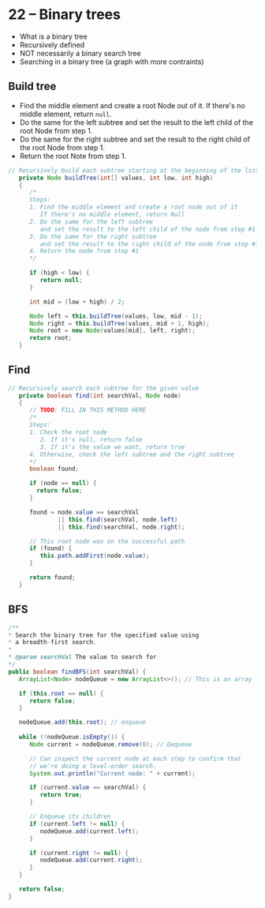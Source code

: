 # 22 – Binary trees

- What is a binary tree
- Recursively defined
- NOT necessarily a binary search tree
- Searching in a binary tree (a graph with more contraints)

## Build tree

- Find the middle element and create a root Node out of it. If there's no middle element, return `null`.
- Do the same for the left subtree and set the result to the left child of the root Node from step 1.
- Do the same for the right subtree and set the result to the right child of the root Node from step 1.
- Return the root Note from step 1.

```java
// Recursively build each subtree starting at the beginning of the list.
   private Node buildTree(int[] values, int low, int high)
   {
      /*
      Steps:
      1. Find the middle element and create a root node out of it
         If there's no middle element, return Null
      2. Do the same for the left subtree
         and set the result to the left child of the node from step #1
      3. Do the same for the right subtree
         and set the result to the right child of the node from step #1
      4. Return the node from step #1
      */

      if (high < low) {
         return null;
      }

      int mid = (low + high) / 2;

      Node left = this.buildTree(values, low, mid - 1);
      Node right = this.buildTree(values, mid + 1, high);
      Node root = new Node(values[mid], left, right);
      return root;
   }
```

## Find

```java
// Recursively search each subtree for the given value
   private boolean find(int searchVal, Node node)
   {
      // TODO: FILL IN THIS METHOD HERE
      /*
      Steps:
      1. Check the root node
         2. If it's null, return false
         3. If it's the value we want, return true
      4. Otherwise, check the left subtree and the right subtree
      */
      boolean found;

      if (node == null) {
        return false;
      }

      found = node.value == searchVal
              || this.find(searchVal, node.left)
              || this.find(searchVal, node.right);

      // This root node was on the successful path
      if (found) {
         this.path.addFirst(node.value);
      }

      return found;
   }
```

## BFS

```java
/**
* Search the binary tree for the specified value using
* a breadth-first search.
*
* @param searchVal The value to search for
*/
public boolean findBFS(int searchVal) {
   ArrayList<Node> nodeQueue = new ArrayList<>(); // This is an array list, but we can use it as a queue

   if (this.root == null) {
      return false;
   }

   nodeQueue.add(this.root); // enqueue
 
   while (!nodeQueue.isEmpty()) {
      Node current = nodeQueue.remove(0); // Dequeue

      // Can inspect the current node at each step to confirm that 
      // we're doing a level-order search.
      System.out.println("Current node: " + current);

      if (current.value == searchVal) {
         return true;
      }

      // Enqueue its children
      if (current.left != null) {
         nodeQueue.add(current.left);
      }

      if (current.right != null) {
         nodeQueue.add(current.right);
      }
   }

   return false;
}
```
